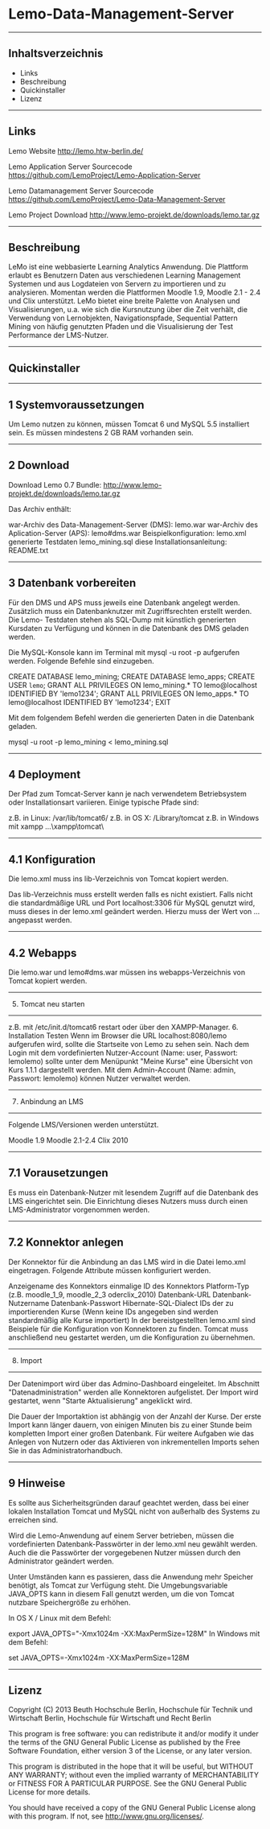 Lemo-Data-Management-Server
===========================
--------------------------------------------------------------------------------
Inhaltsverzeichnis
--------------------------------------------------------------------------------
 - Links
 - Beschreibung
 - Quickinstaller
 - Lizenz

--------------------------------------------------------------------------------
Links
--------------------------------------------------------------------------------
Lemo Website
  http://lemo.htw-berlin.de/

Lemo Application Server Sourcecode
	https://github.com/LemoProject/Lemo-Application-Server

Lemo Datamanagement Server Sourcecode
	https://github.com/LemoProject/Lemo-Data-Management-Server

Lemo Project Download
	http://www.lemo-projekt.de/downloads/lemo.tar.gz

--------------------------------------------------------------------------------
Beschreibung
--------------------------------------------------------------------------------
LeMo ist eine webbasierte Learning Analytics Anwendung. Die Plattform erlaubt
es Benutzern Daten aus verschiedenen Learning Management Systemen und aus 
Logdateien von Servern zu importieren und zu analysieren. Momentan werden die 
Plattformen Moodle 1.9, Moodle 2.1 - 2.4 und Clix unterstützt. LeMo bietet eine 
breite Palette von Analysen und Visualisierungen, u.a. wie sich die
Kursnutzung über die Zeit verhält, die Verwendung von Lernobjekten,
Navigationspfade, Sequential Pattern Mining von häufig genutzten Pfaden und die
Visualisierung der Test Performance der LMS-Nutzer.

--------------------------------------------------------------------------------
Quickinstaller
--------------------------------------------------------------------------------
---------------------------------------
1 Systemvoraussetzungen
---------------------------------------
Um Lemo nutzen zu können, müssen Tomcat 6 und MySQL 5.5 installiert sein.
Es müssen mindestens 2 GB RAM vorhanden sein.

---------------------------------------
2 Download
---------------------------------------
Download Lemo 0.7 Bundle:
http://www.lemo-projekt.de/downloads/lemo.tar.gz

Das Archiv enthält:

war-Archiv des Data-Management-Server (DMS): lemo.war
war-Archiv des Aplication-Server (APS): lemo#dms.war
Beispielkonfiguration: lemo.xml
generierte Testdaten lemo_mining.sql
diese Installationsanleitung: README.txt

---------------------------------------
3 Datenbank vorbereiten
---------------------------------------
Für den DMS und APS muss jeweils eine Datenbank angelegt werden. Zusätzlich 
muss ein Datenbanknutzer mit Zugriffsrechten erstellt werden. Die Lemo-
Testdaten stehen als SQL-Dump mit künstlich generierten Kursdaten zu Verfügung
und können in die Datenbank des DMS geladen werden.

Die MySQL-Konsole kann im Terminal mit mysql -u root -p aufgerufen werden.
Folgende Befehle sind einzugeben.

CREATE DATABASE lemo_mining;
CREATE DATABASE lemo_apps;
CREATE USER `lemo`;
GRANT ALL PRIVILEGES ON lemo_mining.* TO
	lemo@localhost IDENTIFIED BY 'lemo1234';
GRANT ALL PRIVILEGES ON lemo_apps.* TO 
	lemo@localhost IDENTIFIED BY 'lemo1234';
EXIT

Mit dem folgendem Befehl werden die generierten Daten in die Datenbank geladen.

mysql -u root -p lemo_mining < lemo_mining.sql

---------------------------------------
4 Deployment
---------------------------------------
Der Pfad zum Tomcat-Server kann je nach verwendetem Betriebsystem oder 
Installationsart variieren. Einige typische Pfade sind:

z.B. in Linux: /var/lib/tomcat6/
z.B. in OS X: /Library/tomcat
z.B. in Windows mit xampp ...\xampp\tomcat\

-------------------
4.1 Konfiguration
-------------------
Die lemo.xml muss ins lib-Verzeichnis von Tomcat kopiert werden.

Das lib-Verzeichnis muss erstellt werden falls es nicht existiert.
Falls nicht die standardmäßige URL und Port localhost:3306 für MySQL genutzt
wird, muss dieses in der lemo.xml geändert werden. Hierzu muss der Wert von
<property name="hibernate.connection.url">...</property> angepasst werden.

-------------------
4.2 Webapps
-------------------
Die lemo.war und lemo#dms.war müssen ins webapps-Verzeichnis von Tomcat
kopiert werden.

---------------------------------------
5. Tomcat neu starten
---------------------------------------
z.B. mit /etc/init.d/tomcat6 restart oder über den XAMPP-Manager.
6. Installation Testen
Wenn im Browser die URL localhost:8080/lemo aufgerufen wird, sollte die
Startseite von Lemo zu sehen sein. Nach dem Login mit dem vordefinierten
Nutzer-Account (Name: user, Passwort: lemolemo) sollte unter dem Menüpunkt
"Meine Kurse" eine Übersicht von Kurs 1.1.1 dargestellt werden. Mit dem
Admin-Account (Name: admin, Passwort: lemolemo) können Nutzer verwaltet werden.

---------------------------------------
7. Anbindung an LMS
---------------------------------------
Folgende LMS/Versionen werden unterstützt.

Moodle 1.9
Moodle 2.1-2.4
Clix 2010

-------------------
7.1 Vorausetzungen
-------------------

Es muss ein Datenbank-Nutzer mit lesendem Zugriff auf die Datenbank des LMS
eingerichtet sein. Die Einrichtung dieses Nutzers muss durch einen
LMS-Administrator vorgenommen werden.

-------------------
7.2 Konnektor anlegen
-------------------
Der Konnektor für die Anbindung an das LMS wird in die Datei lemo.xml
eingetragen. Folgende Attribute müssen konfiguriert werden.

Anzeigename des Konnektors
einmalige ID des Konnektors
Platform-Typ (z.B. moodle_1_9, moodle_2_3 oderclix_2010)
Datenbank-URL
Datenbank-Nutzername
Datenbank-Passwort
Hibernate-SQL-Dialect
IDs der zu importierenden Kurse (Wenn keine IDs angegeben sind werden
standardmäßig alle Kurse importiert)
In der bereistgestellten lemo.xml sind Beispiele für die Konfiguration von
Konnektoren zu finden.
Tomcat muss anschließend neu gestartet werden, um die Konfiguration zu
übernehmen.

---------------------------------------
8. Import
---------------------------------------
Der Datenimport wird über das Admino-Dashboard eingeleitet. Im Abschnitt
"Datenadministration" werden alle Konnektoren aufgelistet. Der Import wird
gestartet, wenn "Starte Aktualisierung" angeklickt wird.

Die Dauer der Importaktion ist abhängig von der Anzahl der Kurse. Der erste
Import kann länger dauern, von einigen Minuten bis zu einer Stunde beim
kompletten Import einer großen Datenbank.
Für weitere Aufgaben wie das Anlegen von Nutzern oder das Aktivieren von
inkrementellen Imports sehen Sie in das Administratorhandbuch.

---------------------------------------
9 Hinweise
---------------------------------------
Es sollte aus Sicherheitsgründen darauf geachtet werden, dass bei einer
lokalen Installation Tomcat und MySQL nicht von außerhalb des Systems zu
erreichen sind.

Wird die Lemo-Anwendung auf einem Server betrieben, müssen die vordefinierten
Datenbank-Passwörter in der lemo.xml neu gewählt werden. Auch die die
Passwörter der vorgegebenen Nutzer müssen durch den Administrator geändert
werden.

Unter Umständen kann es passieren, dass die Anwendung mehr Speicher benötigt,
als Tomcat zur Verfügung steht. Die Umgebungsvariable JAVA_OPTS kann in diesem
Fall genutzt werden, um die von Tomcat nutzbare Speichergröße zu erhöhen.

In OS X / Linux mit dem Befehl:

export JAVA_OPTS="-Xmx1024m -XX:MaxPermSize=128M"
In Windows mit dem Befehl:

set JAVA_OPTS=-Xmx1024m -XX:MaxPermSize=128M

--------------------------------------------------------------------------------
Lizenz
--------------------------------------------------------------------------------
Copyright (C) 2013
Beuth Hochschule Berlin, Hochschule für Technik und Wirtschaft Berlin,
Hochschule für Wirtschaft und Recht Berlin

This program is free software: you can redistribute it and/or modify
it under the terms of the GNU General Public License as published by
the Free Software Foundation, either version 3 of the License, or
any later version.

This program is distributed in the hope that it will be useful,
but WITHOUT ANY WARRANTY; without even the implied warranty of
MERCHANTABILITY or FITNESS FOR A PARTICULAR PURPOSE. See the
GNU General Public License for more details.

You should have received a copy of the GNU General Public License
along with this program.  If not, see <http://www.gnu.org/licenses/>.
